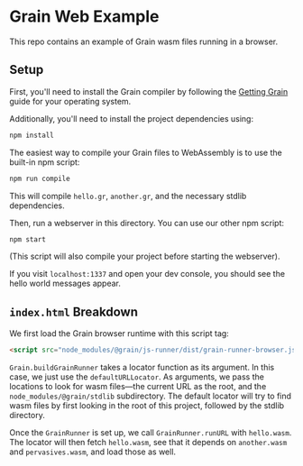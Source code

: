 # Grain Web Example

This repo contains an example of Grain wasm files running in a browser.

## Setup

First, you'll need to install the Grain compiler by following the [Getting Grain](https://grain-lang.org/docs/getting_grain) guide for your operating system.

Additionally, you'll need to install the project dependencies using:

```sh
npm install
```

The easiest way to compile your Grain files to WebAssembly is to use the built-in npm script:

```sh
npm run compile
```

This will compile `hello.gr`, `another.gr`, and the necessary stdlib dependencies.

Then, run a webserver in this directory. You can use our other npm script:

```sh
npm start
```

(This script will also compile your project before starting the webserver).

If you visit `localhost:1337` and open your dev console, you should see the hello world messages appear.

## `index.html` Breakdown

We first load the Grain browser runtime with this script tag:

```html
<script src="node_modules/@grain/js-runner/dist/grain-runner-browser.js"></script>
```

`Grain.buildGrainRunner` takes a locator function as its argument. In this case, we just use the `defaultURLLocator`. As arguments, we pass the locations to look for wasm files—the current URL as the root, and the `node_modules/@grain/stdlib` subdirectory. The default locator will try to find wasm files by first looking in the root of this project, followed by the stdlib directory.

Once the `GrainRunner` is set up, we call `GrainRunner.runURL` with `hello.wasm`. The locator will then fetch `hello.wasm`, see that it depends on `another.wasm` and `pervasives.wasm`, and load those as well.
